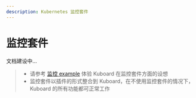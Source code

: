 ```yaml
---
description: Kubernetes 监控套件
---
```


# 监控套件 <Badge text="alpha" type="warn"/>

文档建设中...

> * 请参考 [监控 example](/guide/example/monitor.html) <Badge text="alpha" type="warn"/> 体验 Kuboard 在监控套件方面的设想
> * 监控套件以插件的形式整合到 Kuboard，在不使用监控套件的情况下，Kuboard 的所有功能都可正常工作
